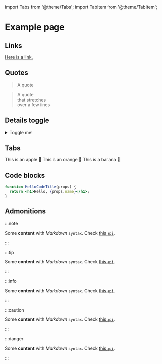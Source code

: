 import Tabs from '@theme/Tabs';
import TabItem from '@theme/TabItem';

# Example page

## Links

[Here is a link.](https://example.com)

## Quotes
> A quote

> A quote  
> that stretches  
> over a few lines  

## Details toggle
<details>
  <summary>Toggle me!</summary>
  <div>
    <div>This is the detailed content</div>
  </div>
</details>

## Tabs
<Tabs>
  <TabItem value="apple" label="Apple" default>
    This is an apple 🍎
  </TabItem>
  <TabItem value="orange" label="Orange">
    This is an orange 🍊
  </TabItem>
  <TabItem value="banana" label="Banana">
    This is a banana 🍌
  </TabItem>
</Tabs>

## Code blocks

```jsx title="/src/components/HelloCodeTitle.js"
function HelloCodeTitle(props) {
  return <h1>Hello, {props.name}</h1>;
}
```

## Admonitions

:::note

Some **content** with _Markdown_ `syntax`. Check [this `api`](#).

:::

:::tip

Some **content** with _Markdown_ `syntax`. Check [this `api`](#).

:::

:::info

Some **content** with _Markdown_ `syntax`. Check [this `api`](#).

:::

:::caution

Some **content** with _Markdown_ `syntax`. Check [this `api`](#).

:::

:::danger

Some **content** with _Markdown_ `syntax`. Check [this `api`](#).

:::
